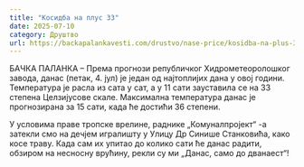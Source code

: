 ```yaml
---
title: "Kосидба на плус 33"
date: 2025-07-10
category: Друштво
url: https://backapalankavesti.com/drustvo/nase-price/kosidba-na-plus-33/
---
```


БАЧКА ПАЛАНКА – Према прогнози републичког Хидрометеоролошког завода, данас (петак, 4. јул) је један од најтоплијих дана у овој години. Температура је расла из сата у сат, а у 11 сати зауставила се на 33 степена Целзијусове скале. Максимална температура данас је прогнозирана за 15 сати, када ће достићи 36 степени.

У условима праве тропске врелине, раднике „Комуналпројект“ -а затекли смо на дечјем игралишту у Улицу Др Синише Станковића, како косе траву. Када сам их упитао до колико сати ће данас радити, обзиром на несносну врућину, рекли су ми „Данас, само до дванаест“!
